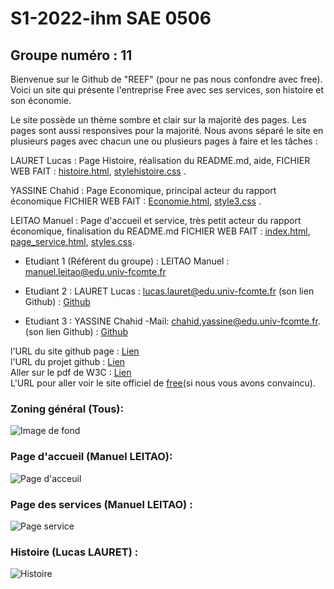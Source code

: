 # S1-2022-ihm SAE 0506
## Groupe numéro : 11

Bienvenue sur le Github de "REEF" (pour ne pas nous confondre avec free). Voici un site qui présente l'entreprise Free avec ses services, son histoire et son économie.

Le site possède un thème sombre et clair sur la majorité des pages. Les pages sont aussi responsives pour la majorité. Nous avons séparé le site en plusieurs pages avec chacun une ou plusieurs pages à faire et les tâches :  

  
LAURET Lucas : Page Histoire, réalisation du README.md, aide, FICHIER WEB FAIT : [histoire.html](https://github.com/mleitao2-iut90/s1-2022-ihm/blob/main/histoire.html), [stylehistoire.css](https://github.com/mleitao2-iut90/s1-2022-ihm/blob/main/css/stylehistoire.css) .  

YASSINE Chahid : Page Economique, principal acteur du rapport économique FICHIER WEB FAIT : [Economie.html](https://github.com/mleitao2-iut90/s1-2022-ihm/blob/main/Economie.html), [style3.css](https://github.com/mleitao2-iut90/s1-2022-ihm/blob/main/css/style3.css) .  

LEITAO Manuel : Page d'accueil et service, très petit acteur du rapport économique, finalisation du README.md FICHIER WEB FAIT : [index.html](https://github.com/mleitao2-iut90/s1-2022-ihm/blob/main/index.html), [page_service.html](https://github.com/mleitao2-iut90/s1-2022-ihm/blob/main/page_service.html), [styles.css](https://github.com/mleitao2-iut90/s1-2022-ihm/blob/main/css/styles.css).  


* Etudiant 1 (Référent du groupe) : LEITAO Manuel : manuel.leitao@edu.univ-fcomte.fr  
  
* Etudiant 2 : LAURET Lucas : lucas.lauret@edu.univ-fcomte.fr (son lien Github) : [Github](https://github.com/llauret-iut90)
   
* Etudiant 3 : YASSINE Chahid -Mail: chahid.yassine@edu.univ-fcomte.fr. (son lien Github) :  [Github](https://github.com/cyassine-iut90) 

l'URL du site github page : [Lien](https://mleitao2-iut90.github.io/s1-2022-ihm/)  
l'URL du projet github : [Lien](https://github.com/mleitao2-iut90/s1-2022-ihm)  
Aller sur le pdf de W3C : [Lien](https://github.com/mleitao2-iut90/s1-2022-ihm/blob/main/doc/rapport%20W3C.pdf)  
L'URL pour aller voir le site officiel de [free](https://www.free.fr/freebox/)(si nous vous avons convaincu).

### Zoning général (Tous): 
![Image de fond](Images/Zoning.jpg)
### Page d'accueil (Manuel LEITAO):
![Page d'acceuil](Images/Menu.png)
### Page des services (Manuel LEITAO) :
![Page service](Images/Services.png)
### Histoire (Lucas LAURET) :
![Histoire](Images/Histoire.png)
